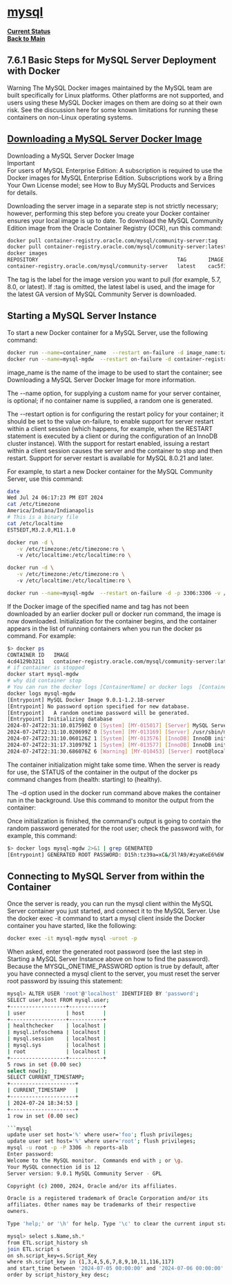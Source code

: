 # **[mysql](https://dev.mysql.com/doc/mysql-installation-excerpt/8.0/en/docker-mysql-getting-started.html)**

**[Current Status](../../development/status/weekly/current_status.md)**\
**[Back to Main](../../README.md)**

## 7.6.1 Basic Steps for MySQL Server Deployment with Docker

Warning
The MySQL Docker images maintained by the MySQL team are built specifically for Linux platforms. Other platforms are not supported, and users using these MySQL Docker images on them are doing so at their own risk. See the discussion here for some known limitations for running these containers on non-Linux operating systems.

## **[Downloading a MySQL Server Docker Image](https://dev.mysql.com/doc/mysql-installation-excerpt/8.0/en/docker-mysql-getting-started.html#docker-download-image)**

Downloading a MySQL Server Docker Image\
Important\
For users of MySQL Enterprise Edition: A subscription is required to use the Docker images for MySQL Enterprise Edition. Subscriptions work by a Bring Your Own License model; see How to Buy MySQL Products and Services for details.

Downloading the server image in a separate step is not strictly necessary; however, performing this step before you create your Docker container ensures your local image is up to date. To download the MySQL Community Edition image from the Oracle Container Registry (OCR), run this command:

<!-- https://container-registry.oracle.com/ords/ocr/ba/mysql/community-server -->
```bash
docker pull container-registry.oracle.com/mysql/community-server:tag
docker pull container-registry.oracle.com/mysql/community-server:latest
docker images                                                          
REPOSITORY                                             TAG       IMAGE ID       CREATED        SIZE
container-registry.oracle.com/mysql/community-server   latest    cac5f339794c   16 hours ago   564MB
```

The tag is the label for the image version you want to pull (for example, 5.7, 8.0, or latest). If :tag is omitted, the latest label is used, and the image for the latest GA version of MySQL Community Server is downloaded.

## Starting a MySQL Server Instance

To start a new Docker container for a MySQL Server, use the following command:

```bash
docker run --name=container_name  --restart on-failure -d image_name:tag
docker run --name=mysql-mgdw  --restart on-failure -d container-registry.oracle.com/mysql/community-server
```

image_name is the name of the image to be used to start the container; see Downloading a MySQL Server Docker Image for more information.

The --name option, for supplying a custom name for your server container, is optional; if no container name is supplied, a random one is generated.

The --restart option is for configuring the restart policy for your container; it should be set to the value on-failure, to enable support for server restart within a client session (which happens, for example, when the RESTART statement is executed by a client or during the configuration of an InnoDB cluster instance). With the support for restart enabled, issuing a restart within a client session causes the server and the container to stop and then restart. Support for server restart is available for MySQL 8.0.21 and later.

For example, to start a new Docker container for the MySQL Community Server, use this command:

```bash
date
Wed Jul 24 06:17:23 PM EDT 2024
cat /etc/timezone                                               
America/Indiana/Indianapolis
# This is a binary file
cat /etc/localtime 
EST5EDT,M3.2.0,M11.1.0

docker run -d \
   -v /etc/timezone:/etc/timezone:ro \  
   -v /etc/localtime:/etc/localtime:ro \

docker run -d \
   -v /etc/timezone:/etc/timezone:ro \  
   -v /etc/localtime:/etc/localtime:ro \

docker run --name=mysql-mgdw  --restart on-failure -d -p 3306:3306 -v /etc/timezone:/etc/timezone:ro -v /etc/localtime:/etc/localtime:ro container-registry.oracle.com/mysql/community-server:latest
```

If the Docker image of the specified name and tag has not been downloaded by an earlier docker pull or docker run command, the image is now downloaded. Initialization for the container begins, and the container appears in the list of running containers when you run the docker ps command. For example:

```bash
$> docker ps
CONTAINER ID   IMAGE                                                         COMMAND                  CREATED          STATUS                    PORTS                       NAMES
4cd4129b3211   container-registry.oracle.com/mysql/community-server:latest   "/entrypoint.sh mysq…"   8 seconds ago    Up 7 seconds (health: starting)   3306/tcp, 33060-33061/tcp   mysql1
# if container is stopped
docker start mysql-mgdw
# why did container stop
# You can run the docker logs [ContainerName] or docker logs  [ContainerID] command even on stopped containers. You can see them with docker ps -a.
docker logs mysql-mgdw
[Entrypoint] MySQL Docker Image 9.0.1-1.2.18-server
[Entrypoint] No password option specified for new database.
[Entrypoint]   A random onetime password will be generated.
[Entrypoint] Initializing database
2024-07-24T22:31:10.017590Z 0 [System] [MY-015017] [Server] MySQL Server Initialization - start.
2024-07-24T22:31:10.020699Z 0 [System] [MY-013169] [Server] /usr/sbin/mysqld (mysqld 9.0.1) initializing of server in progress as process 17
2024-07-24T22:31:10.060126Z 1 [System] [MY-013576] [InnoDB] InnoDB initialization has started.
2024-07-24T22:31:17.310979Z 1 [System] [MY-013577] [InnoDB] InnoDB initialization has ended.
2024-07-24T22:31:30.686076Z 6 [Warning] [MY-010453] [Server] root@localhost is created with an empty password ! Please consider switching off the --initialize-insecure option.
```

The container initialization might take some time. When the server is ready for use, the STATUS of the container in the output of the docker ps command changes from (health: starting) to (healthy).

The -d option used in the docker run command above makes the container run in the background. Use this command to monitor the output from the container:

Once initialization is finished, the command's output is going to contain the random password generated for the root user; check the password with, for example, this command:

```bash
$> docker logs mysql-mgdw 2>&1 | grep GENERATED
[Entrypoint] GENERATED ROOT PASSWORD: D15h:tz39a=xC&/3l?A9/#zyaKeE6%6W
```

## Connecting to MySQL Server from within the Container

Once the server is ready, you can run the mysql client within the MySQL Server container you just started, and connect it to the MySQL Server. Use the docker exec -it command to start a mysql client inside the Docker container you have started, like the following:

```bash
docker exec -it mysql-mgdw mysql -uroot -p
```

When asked, enter the generated root password (see the last step in Starting a MySQL Server Instance above on how to find the password). Because the MYSQL_ONETIME_PASSWORD option is true by default, after you have connected a mysql client to the server, you must reset the server root password by issuing this statement:

```bash
mysql> ALTER USER 'root'@'localhost' IDENTIFIED BY 'password';
SELECT user,host FROM mysql.user;
+------------------+-----------+
| user             | host      |
+------------------+-----------+
| healthchecker    | localhost |
| mysql.infoschema | localhost |
| mysql.session    | localhost |
| mysql.sys        | localhost |
| root             | localhost |
+------------------+-----------+
5 rows in set (0.00 sec)
select now();
SELECT CURRENT_TIMESTAMP;
+---------------------+
| CURRENT_TIMESTAMP   |
+---------------------+
| 2024-07-24 18:34:53 |
+---------------------+
1 row in set (0.00 sec)

```mysql
update user set host='%' where user='foo'; flush privileges;
update user set host='%' where user='root'; flush privileges;
mysql -u root -p -P 3306 -h reports-alb
Enter password: 
Welcome to the MySQL monitor.  Commands end with ; or \g.
Your MySQL connection id is 12
Server version: 9.0.1 MySQL Community Server - GPL

Copyright (c) 2000, 2024, Oracle and/or its affiliates.

Oracle is a registered trademark of Oracle Corporation and/or its
affiliates. Other names may be trademarks of their respective
owners.

Type 'help;' or '\h' for help. Type '\c' to clear the current input statement.

mysql> select s.Name,sh.*
from ETL.script_history sh 
join ETL.script s 
on sh.script_key=s.Script_Key 
where sh.script_key in (1,3,4,5,6,7,8,9,10,11,116,117)
and start_time between '2024-07-05 00:00:00' and '2024-07-06 00:00:00' 
order by script_history_key desc;

```

```
